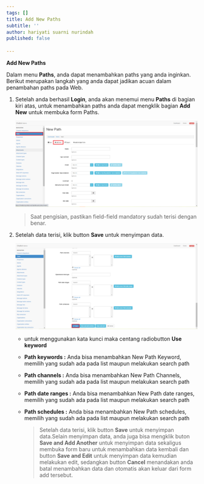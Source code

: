 ```yaml
---
tags: []
title: Add New Paths
subtitle: ''
author: hariyati suarni nurindah
published: false

---
```

**Add New Paths**

Dalam menu **Paths**, anda dapat menambahkan paths yang anda inginkan. Berikut merupakan langkah yang anda dapat jadikan acuan dalam penambahan paths pada Web.

1. Setelah anda berhasil **Login**, anda akan menemui menu **Paths** di bagian kiri atas, untuk menambahkan paths anda dapat mengklik bagian **Add New** untuk membuka form Paths.

   ![](/uploads/paths2.PNG)

   > Saat pengisian, pastikan field-field mandatory sudah terisi dengan benar.
2. Setelah data terisi, klik button **Save** untuk menyimpan data.

   ![](/uploads/paths3.PNG)
   * untuk menggunakan kata kunci maka centang radiobutton **Use keyword**
   * **Path keywords :** Anda bisa menambahkan New Path Keyword, memilih yang sudah ada pada list maupun melakukan search path
   * **Path channels :** Anda bisa menambahkan New Path Channels, memilih yang sudah ada pada list maupun melakukan search path
   * **Path date ranges :** Anda bisa menambahkan New Path date ranges, memilih yang sudah ada pada list maupun melakukan search path
   * **Path schedules :** Anda bisa menambahkan New Path schedules, memilih yang sudah ada pada list maupun melakukan search path

     > Setelah data terisi, klik button **Save** untuk menyimpan data.Selain menyimpan data, anda juga bisa mengklik buton **Save and Add Another** untuk menyimpan data sekaligus membuka form baru untuk menambahkan data kembali dan button **Save and Edit** untuk menyimpan data kemudian melakukan edit, sedangkan button **Cancel** menandakan anda batal menambahkan data dan otomatis akan keluar dari form add tersebut.